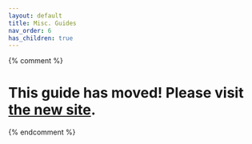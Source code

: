 ```yaml
---
layout: default
title: Misc. Guides
nav_order: 6
has_children: true
---
```

{% comment %} 
# This guide has moved! Please visit [the new site](http://ellis3dp.com/Print-Tuning-Guide/).
{% endcomment %}